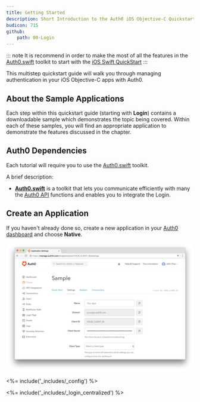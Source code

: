 ```yaml
---
title: Getting Started
description: Short Introduction to the Auth0 iOS Objective-C Quickstarts.
budicon: 715
github:
    path: 00-Login
---
```


::: note
It is recommend in order to make the most of all the features in the [Auth0.swift](https://github.com/auth0/Auth0.swift) toolkit to start with the [iOS Swift QuickStart](/quickstart/native/ios-swift)
:::

This multistep quickstart guide will walk you through managing authentication in your iOS Objective-C apps with Auth0.

## About the Sample Applications

Each step within this quickstart guide (starting with **Login**) contains a downloadable sample which demonstrates the topic being covered. Within each of these samples, you will find an appropriate application to demonstrate the features discussed in the chapter.

## Auth0 Dependencies

Each tutorial will require you to use the [Auth0.swift](https://github.com/auth0/Auth0.swift) toolkit.

A brief description:

- [**Auth0.swift**](https://github.com/auth0/Auth0.swift) is a toolkit that lets you communicate efficiently with many the [Auth0 API](/api/info) functions and enables you to integrate the Login.

## Create an Application

If you haven't already done so, create a new application in your [Auth0 dashboard](${manage_url}/#/applications/${account.clientId}/settings) and choose **Native**.

![App Dashboard](/media/articles/angularjs/app_dashboard.png)

<%= include('_includes/_config') %>

<%= include('_includes/_login_centralized') %>
